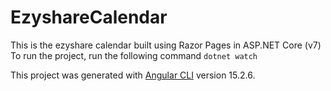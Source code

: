# EzyshareCalendar

This is the ezyshare calendar built using Razor Pages in ASP.NET Core (v7)
To run the project, run the following command `dotnet watch`

This project was generated with [Angular CLI](https://github.com/angular/angular-cli) version 15.2.6.
